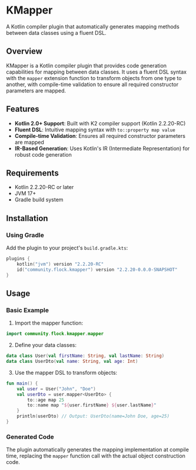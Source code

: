 # KMapper

A Kotlin compiler plugin that automatically generates mapping methods between data classes using a fluent DSL.

## Overview

KMapper is a Kotlin compiler plugin that provides code generation capabilities for mapping between data classes. It uses a fluent DSL syntax with the `mapper` extension function to transform objects from one type to another, with compile-time validation to ensure all required constructor parameters are mapped.

## Features

- **Kotlin 2.0+ Support**: Built with K2 compiler support (Kotlin 2.2.20-RC)
- **Fluent DSL**: Intuitive mapping syntax with `to::property map value`
- **Compile-time Validation**: Ensures all required constructor parameters are mapped
- **IR-Based Generation**: Uses Kotlin's IR (Intermediate Representation) for robust code generation

## Requirements

- Kotlin 2.2.20-RC or later
- JVM 17+
- Gradle build system

## Installation

### Using Gradle

Add the plugin to your project's `build.gradle.kts`:

```kotlin
plugins {
    kotlin("jvm") version "2.2.20-RC"
    id("community.flock.kmapper") version "2.2.20-0.0.0-SNAPSHOT"
}
```

## Usage

### Basic Example

1. Import the mapper function:

```kotlin
import community.flock.kmapper.mapper
```

2. Define your data classes:

```kotlin
data class User(val firstName: String, val lastName: String)
data class UserDto(val name: String, val age: Int)
```

3. Use the mapper DSL to transform objects:

```kotlin
fun main() {
    val user = User("John", "Doe")
    val userDto = user.mapper<UserDto> {
        to::age map 25
        to::name map "${user.firstName} ${user.lastName}"
    }
    println(userDto) // Output: UserDto(name=John Doe, age=25)
}
```

### Generated Code

The plugin automatically generates the mapping implementation at compile time, replacing the `mapper` function call with the actual object construction code.
